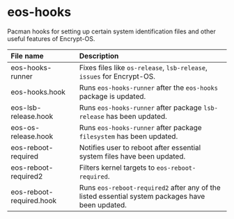 # eos-hooks

Pacman hooks for setting up certain system identification files and other useful features of Encrypt-OS.

File name | Description
:--- | :---
eos-hooks-runner | Fixes files like `os-release`, `lsb-release`, `issues` for Encrypt-OS.
eos-hooks.hook | Runs `eos-hooks-runner` after the `eos-hooks` package is updated.
eos-lsb-release.hook | Runs `eos-hooks-runner` after package `lsb-release` has been updated.
eos-os-release.hook | Runs `eos-hooks-runner` after package `filesystem` has been updated.
eos-reboot-required | Notifies user to reboot after essential system files have been updated.
eos-reboot-required2 | Filters kernel targets to `eos-reboot-required`.
eos-reboot-required.hook | Runs `eos-reboot-required2` after any of the listed essential system packages have been updated.
